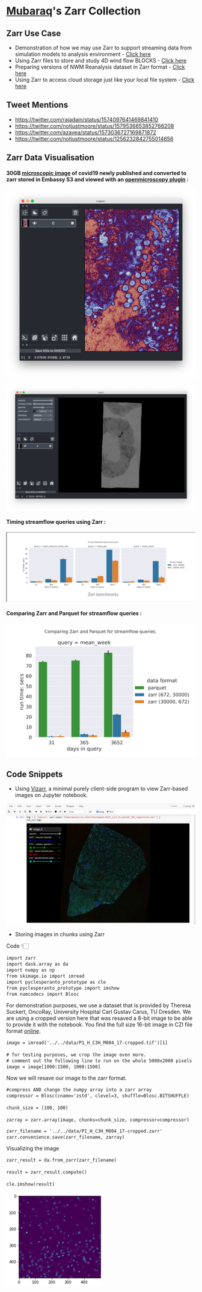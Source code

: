 # [Mubaraq](https://github.com/Mubarraqqq/)'s Zarr Collection


## Zarr Use Case
- Demonstration of how we may use Zarr to support streaming data from simulation models to analysis environment - [Click here](https://medium.com/pangeo/streaming-zarr-ccf0d518b1c0)
- Using Zarr files to store and study 4D wind flow BLOCKS - [Click here](https://vortexfdc.com/zarr-the-new-format-to-store-and-study-4d-wind-flow-blocks/)
- Preparing versions of NWM Reanalysis dataset in Zarr format - [Click here](https://github.com/azavea/noaa-hydro-data/blob/master/src/esip-2022-presentation/save_zarr_data.ipynb)
- Using Zarr to access cloud storage just like your local file system - [Click here](https://measurespace.medium.com/use-zarr-to-access-clound-storage-just-like-your-local-file-system-d67607cb128b)


## Tweet Mentions

- https://twitter.com/rajadain/status/1574097641469841410
- https://twitter.com/notjustmoore/status/1579536653852766208
- https://twitter.com/azavea/status/1573036727169871872
- https://twitter.com/notjustmoore/status/1256232842755014656


## Zarr Data Visualisation

#### 30GB [microscopic image](https://twitter.com/notjustmoore/status/1256232842755014656) of covid19 newly published and converted to zarr stored in Embassy S3 and viewed with an [openmicroscopy plugin](https://www.openmicroscopy.org/bio-formats/) :

![image1](/_data/Mubarraqqq/screenshots/Microscopy1.jpg)

![image2](/_data/Mubarraqqq/screenshots/Microscopy2.jpg)


#### Timing streamflow queries using Zarr :

![image3](/_data/Mubarraqqq/screenshots/TimingZarr.png)


#### Comparing Zarr and Parquet for streamflow queries :

![image4](/_data/Mubarraqqq/screenshots/ComparingPandZ.png)

## Code Snippets

- Using [Vizarr](https://hms-dbmi.github.io/vizarr), a minimal purely client-side program to view Zarr-based images on Jupyter notebook.

![image5](/_data/Mubarraqqq/screenshots/vizarr.png)


- Storing images in chunks using Zarr

Code 👇🏻

```
import zarr
import dask.array as da
import numpy as np
from skimage.io import imread
import pyclesperanto_prototype as cle
from pyclesperanto_prototype import imshow
from numcodecs import Blosc
```
For demonstration purposes, we use a dataset that is provided by Theresa Suckert, OncoRay, University Hospital Carl Gustav Carus, TU Dresden.
We are using a cropped version here that was resaved a 8-bit image to be able to provide it with the notebook. 
You find the full size 16-bit image in CZI file format [online](https://zenodo.org/record/4276076#.YX1F-55BxaQ).

```
image = imread('../../data/P1_H_C3H_M004_17-cropped.tif')[1]

# for testing purposes, we crop the image even more.
# comment out the following line to run on the whole 5000x2000 pixels
image = image[1000:1500, 1000:1500]
```
Now we will resave our image to the zarr format.

```
#compress AND change the numpy array into a zarr array
compressor = Blosc(cname='zstd', clevel=3, shuffle=Blosc.BITSHUFFLE)

chunk_size = (100, 100)

zarray = zarr.array(image, chunks=chunk_size, compressor=compressor)
```


```
zarr_filename = '../../data/P1_H_C3H_M004_17-cropped.zarr'
zarr.convenience.save(zarr_filename, zarray)
```
Visualizing the image

```
zarr_result = da.from_zarr(zarr_filename)

result = zarr_result.compute()

cle.imshow(result)
```
![image6](/_data/Mubarraqqq/screenshots/bioimaging.png)



